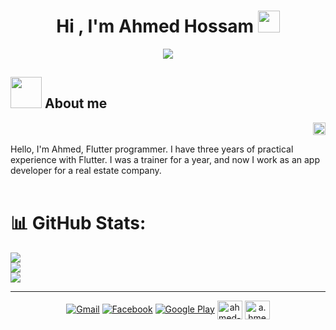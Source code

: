 <h1 align="center">Hi , I'm Ahmed Hossam <img src="https://media.giphy.com/media/hvRJCLFzcasrR4ia7z/giphy.gif" width="35"></h1>
<p align="center">
  <a href="https://github.com/DenverCoder1/readme-typing-svg"><img src="https://readme-typing-svg.herokuapp.com?lines=SoftWare+Engineer;Flutter+Developer&center=true&width=500&height=50"></a>
<!-- </p>
<br>
<p align="center"> 
	<img src="https://komarev.com/ghpvc/?username=amirbayat0&label=Profile%20views&color=0e75b6&style=plastic" alt="amirbayat0" /> 
</p> -->

## <img src = "https://user-images.githubusercontent.com/63050133/156777293-72a6e681-2582-4a9d-ad92-09d1181d47c7.gif" width = 50px>  About me

<img align="right" src="https://user-images.githubusercontent.com/63050133/156676671-d5b2e362-97d4-4404-9447-dd71ddfea82f.gif" width = 20px/>

<br><br>
Hello, I'm Ahmed, Flutter programmer. I have three years of practical experience with Flutter. I was a trainer for a year, and now I work as an app developer for a real estate company.
<br><br>

  # 📊 GitHub Stats:
![](https://github-readme-stats.vercel.app/api?username=ahmedhossam1212&theme=default&hide_border=false&include_all_commits=true&count_private=true)<br/>
![](https://github-readme-streak-stats.herokuapp.com/?user=ahmedhossam1212&theme=default&hide_border=false)<br/>
![](https://github-readme-stats.vercel.app/api/top-langs/?username=ahmedhossam1212&theme=default&hide_border=false&include_all_commits=true&count_private=true&layout=compact)

---



<p align="center">
	<a href="mailto:ahossamm404@gmail.com"><img img src="https://img.shields.io/badge/gmail-%23EA4335.svg?style=plastic&logo=gmail&logoColor=white" alt="Gmail"/></a>
  	<a href="https://www.facebook.com/profile.php?id=100014832069579"><img src="https://img.shields.io/badge/facebook-%23181717.svg?style=plastic&logo=facebook&logoColor=white" alt="Facebook"/></a>
	<a href="http://Wa.me/201061917210" target="_blank"><img alt="Google Play" src="https://img.shields.io/badge/whatsapp%20bussines-128C7E.svg?style=for-the-badge&logo=whatsapp&logoColor=white" /></a>
	<a href="https://linkedin.com/in/ahmed-hossam-275b23234" target="blank"><img align="center" src="https://raw.githubusercontent.com/rahuldkjain/github-profile-readme-generator/master/src/images/icons/Social/linked-in-alt.svg" alt="ahmed-hossam-275b23234" height="30" width="40" /></a>
<a href="https://instagram.com/a.hmed404" target="blank"><img align="center" src="https://raw.githubusercontent.com/rahuldkjain/github-profile-readme-generator/master/src/images/icons/Social/instagram.svg" alt="a.hmed404" height="30" width="40" /></a>
</p>

